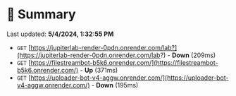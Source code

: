 # 📖 Summary
Last updated: **5/4/2024, 1:32:55 PM**

- `GET` [https://jupiterlab-render-0pdn.onrender.com/lab?](https://jupiterlab-render-0pdn.onrender.com/lab?) - **Down** (209ms)
- `GET` [https://filestreambot-b5k6.onrender.com/](https://filestreambot-b5k6.onrender.com/) - **Up** (371ms)
- `GET` [https://uploader-bot-v4-aggw.onrender.com/](https://uploader-bot-v4-aggw.onrender.com/) - **Down** (195ms)
